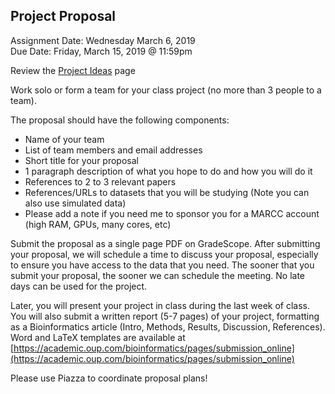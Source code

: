 ## Project Proposal
Assignment Date: Wednesday March 6, 2019 <br>
Due Date: Friday, March 15, 2019 @ 11:59pm <br>

Review the [Project Ideas](https://github.com/schatzlab/appliedgenomics2019/blob/master/assignments/project/ideas.md) page

Work solo or form a team for your class project (no more than 3 people to a team). 

The proposal should have the following components:
- Name of your team
- List of team members and email addresses
- Short title for your proposal
- 1 paragraph description of what you hope to do and how you will do it
- References to 2 to 3 relevant papers
- References/URLs to datasets that you will be studying (Note you can also use simulated data)
- Please add a note if you need me to sponsor you for a MARCC account (high RAM, GPUs, many cores, etc)

Submit the proposal as a single page PDF on GradeScope. After submitting your proposal, we will schedule a time to discuss your proposal, especially to ensure you have access to the data that you need. The sooner that you submit your proposal, the sooner we can schedule the meeting. No late days can be used for the project.

Later, you will present your project in class during the last week of class. You will also submit a written report (5-7 pages) of your project, 
formatting as a Bioinformatics article (Intro, Methods, Results, Discussion, References). Word and LaTeX templates are 
available at [https://academic.oup.com/bioinformatics/pages/submission_online](https://academic.oup.com/bioinformatics/pages/submission_online)

Please use Piazza to coordinate proposal plans!

